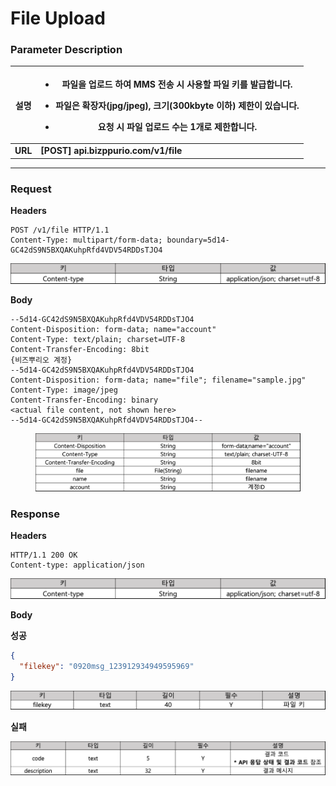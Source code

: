 # File Upload



### Parameter Description

| <p><strong></strong></p><p><strong></strong></p><p><strong>설명</strong> </p> | <ul><li>파일을 업로드 하여 MMS 전송 시 사용할 파일 키를 발급합니다.</li></ul><ul><li>파일은 확장자(jpg/jpeg), 크기(300kbyte 이하) 제한이 있습니다.</li></ul><ul><li>요청 시 파일 업로드 수는 1개로 제한합니다.</li></ul> |
| :-------------------------------------------------------------------------: | --------------------------------------------------------------------------------------------------------------------------------------------------------------- |
|                                   **URL**                                   | **\[POST] api.bizppurio.com/v1/file**                                                                                                                           |

****

### **Request**

**Headers**

```http
POST /v1/file HTTP/1.1
Content-Type: multipart/form-data; boundary=5d14-GC42dS9N5BXQAKuhpRfd4VDV54RDDsTJO4
```

![](<../.gitbook/assets/image (27) (1) (1).png>)

**Body**

```http
--5d14-GC42dS9N5BXQAKuhpRfd4VDV54RDDsTJO4
Content-Disposition: form-data; name="account"
Content-Type: text/plain; charset=UTF-8
Content-Transfer-Encoding: 8bit
{비즈뿌리오 계정}
--5d14-GC42dS9N5BXQAKuhpRfd4VDV54RDDsTJO4
Content-Disposition: form-data; name="file"; filename="sample.jpg"
Content-Type: image/jpeg
Content-Transfer-Encoding: binary
<actual file content, not shown here>
--5d14-GC42dS9N5BXQAKuhpRfd4VDV54RDDsTJO4--
```

<figure><img src="../.gitbook/assets/image (1) (4) (1).png" alt=""><figcaption></figcaption></figure>

### **Response**

**Headers**

```http
HTTP/1.1 200 OK
Content-type: application/json
```

![](<../.gitbook/assets/image (25) (1).png>)

**Body**

**성공**

```json
{
  "filekey": "0920msg_123912934949595969"
}
```

![](<../.gitbook/assets/image (8) (2).png>)

**실패**

![](<../.gitbook/assets/image (5) (1) (2).png>)






